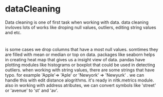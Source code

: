 # dataCleaning
Data cleaning is one of first task when working with data. data cleaning invloves lots of works like droping null values, outliers, editing string values and etc. 
#
is some cases we drop columns that have a most null values. somtimes they are filled with mean or median or top on data. 
packages like seaborn helps in creating heat map that gives us a insight view of data. pandas have plotting modules like histograms or boxplot that could be used in detecting outliers. 
when working with string values, there are some strings that have typo. for example 'Apple'=> 'Aple' or 'Newyork' => 'Newyurk' . we can handle this with edit distance alogrithms. it's ready in nltk.metrics module.
also in working with address atributes, we can convert symbols like 'street' or 'avenue' to 'st' and 'av'.
